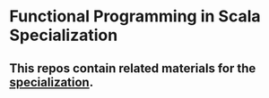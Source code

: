 # Functional Programming in Scala Specialization

## This repos contain related materials for the [specialization](https://www.coursera.org/specializations/scala).